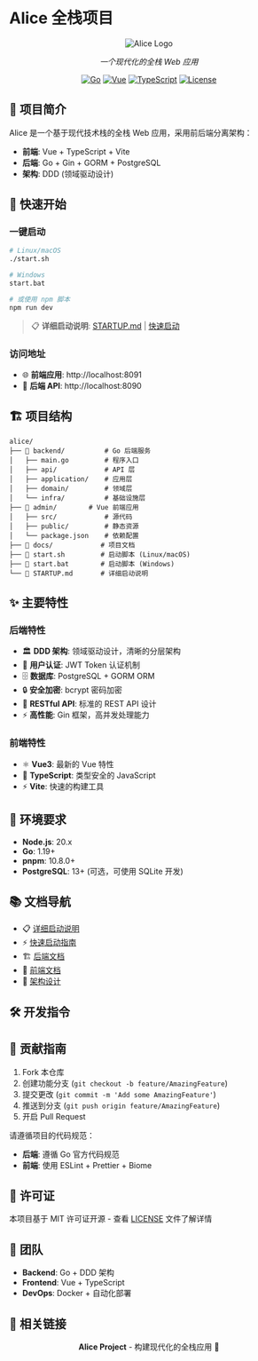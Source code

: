 # Alice 全栈项目

<div align="center">

![Alice Logo](https://via.placeholder.com/200x80/4A90E2/FFFFFF?text=Alice)

*一个现代化的全栈 Web 应用*

[![Go](https://img.shields.io/badge/Go-1.19+-00ADD8?style=flat&logo=go)](https://golang.org/)
[![Vue](https://img.shields.io/badge/Vue-19+-61DAFB?style=flat&logo=Vue)](https://Vuejs.org/)
[![TypeScript](https://img.shields.io/badge/TypeScript-5.6+-3178C6?style=flat&logo=typescript)](https://www.typescriptlang.org/)
[![License](https://img.shields.io/badge/License-MIT-green.svg)](LICENSE)

</div>

## 📖 项目简介

Alice 是一个基于现代技术栈的全栈 Web 应用，采用前后端分离架构：

- **前端**: Vue + TypeScript + Vite
- **后端**: Go + Gin + GORM + PostgreSQL
- **架构**: DDD (领域驱动设计)

## 🚀 快速开始

### 一键启动
```bash
# Linux/macOS
./start.sh

# Windows
start.bat

# 或使用 npm 脚本
npm run dev
```

> 📋 **详细启动说明**: [STARTUP.md](./STARTUP.md) | [快速启动](./README_STARTUP.md)

### 访问地址
- 🌐 **前端应用**: http://localhost:8091
- 🔌 **后端 API**: http://localhost:8090

## 🏗️ 项目结构

```
alice/
├── 📁 backend/          # Go 后端服务
│   ├── main.go         # 程序入口
│   ├── api/            # API 层
│   ├── application/    # 应用层
│   ├── domain/         # 领域层
│   └── infra/          # 基础设施层
├── 📁 admin/        # Vue 前端应用
│   ├── src/            # 源代码
│   ├── public/         # 静态资源
│   └── package.json    # 依赖配置
├── 📁 docs/            # 项目文档
├── 🚀 start.sh         # 启动脚本 (Linux/macOS)
├── 🚀 start.bat        # 启动脚本 (Windows)
└── 📄 STARTUP.md       # 详细启动说明
```

## ✨ 主要特性

### 后端特性
- 🏛️ **DDD 架构**: 领域驱动设计，清晰的分层架构
- 🔐 **用户认证**: JWT Token 认证机制
- 🗄️ **数据库**: PostgreSQL + GORM ORM
- 🔒 **安全加密**: bcrypt 密码加密
- 📝 **RESTful API**: 标准的 REST API 设计
- ⚡ **高性能**: Gin 框架，高并发处理能力

### 前端特性
- ⚛️ **Vue3**: 最新的 Vue 特性
- 🎯 **TypeScript**: 类型安全的 JavaScript
- ⚡ **Vite**: 快速的构建工具
## 🔧 环境要求

- **Node.js**: 20.x
- **Go**: 1.19+
- **pnpm**: 10.8.0+
- **PostgreSQL**: 13+ (可选，可使用 SQLite 开发)

## 📚 文档导航

- 📋 [详细启动说明](./STARTUP.md)
- ⚡ [快速启动指南](./README_STARTUP.md)
- 🏗️ [后端文档](./backend/README.md)
- 🎨 [前端文档](./frontend/README.md)
- 📐 [架构设计](./docs/architecture.md)

## 🛠️ 开发指令

## 🤝 贡献指南

1. Fork 本仓库
2. 创建功能分支 (`git checkout -b feature/AmazingFeature`)
3. 提交更改 (`git commit -m 'Add some AmazingFeature'`)
4. 推送到分支 (`git push origin feature/AmazingFeature`)
5. 开启 Pull Request

请遵循项目的代码规范：
- **后端**: 遵循 Go 官方代码规范
- **前端**: 使用 ESLint + Prettier + Biome

## 📄 许可证

本项目基于 MIT 许可证开源 - 查看 [LICENSE](LICENSE) 文件了解详情

## 👥 团队

- **Backend**: Go + DDD 架构
- **Frontend**: Vue + TypeScript
- **DevOps**: Docker + 自动化部署

## 🔗 相关链接


<div align="center">

**Alice Project** - 构建现代化的全栈应用 🚀

</div>

